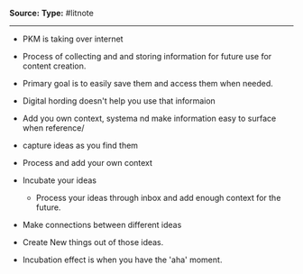 ---
---
**Source:**
**Type:** #litnote 

----
- PKM is taking over internet
- Process of collecting and and storing information for future use for content creation.
- Primary goal is to easily save them and access them when needed.
- Digital hording doesn't help you use that informaion
- Add you own context, systema nd make information easy to surface when reference/

- capture ideas as you find them
- Process and add your own context
- Incubate your ideas
	- Process your ideas through inbox and add enough context for the future.
- Make connections between different ideas
- Create New things out of those ideas.
- Incubation effect is when you have the 'aha'  moment.